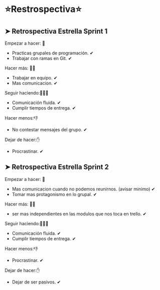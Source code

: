 #       ⭐Restrospectiva⭐
  
## ➤ Retrospectiva Estrella Sprint 1

Empezar a hacer: 💪
- Practicas grupales de programación. ✔
- Trabajar con ramas en Git. ✔

Hacer más: 💪💪
- Trabajar en equipo. ✔
- Mas comunicacion. ✔

Seguir haciendo:💪💪💪
- Comunicación fluida. ✔
- Cumplir tiempos de entrega. ✔

Hacer menos:👎
- No contestar mensajes del grupo. ✔

Dejar de hacer:✋
- Procrastinar. ✔


## ➤ Retrospectiva Estrella Sprint 2

Empezar a hacer: 💪
- Mas comunicacion cuando no podemos reunirnos. (avisar minimo) ✔
- Tomar mas protagonismo en lo grupal. ✔

Hacer más: 💪💪
- ser mas independientes en las modulos que nos toca en trello. ✔

Seguir haciendo:💪💪💪
- Comunicación fluida. ✔
- Cumplir tiempos de entrega. ✔

Hacer menos:👎
- Procrastinar. ✔

Dejar de hacer:✋
- Dejar de ser pasivos. ✔
